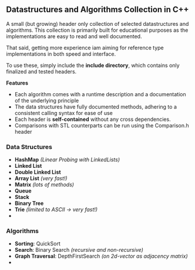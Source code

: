 ## Datastructures and Algorithms Collection in C++


A small (but growing) header only collection of selected datastructures and algorithms. 
This collection is primarily built for educational purposes as the implementations are easy to read and well documented.  

That said, getting more experience iam aiming for reference type implementations in both speed and interface.

To use these, simply include the **include directory**, which contains only finalized and tested headers.

**Features**

- Each algorithm comes with a runtime description and a documentation of the underlying principle
- The data structures have fully documented methods, adhering to a consistent calling syntax for ease of use
- Each header is **self-contained** without any cross dependencies.
- Comparisons with STL counterparts can be run using the Comparison.h header


### Data Structures

- **HashMap** *(Linear Probing with LinkedLists)*
- **Linked List**
- **Double Linked List**
- **Array List** *(very fast!)*
- **Matrix** *(lots of methods)*
- **Queue**
- **Stack**
- **Binary Tree**
- **Trie** *(limited to ASCII -> very fast!)*
- 


### Algorithms

- **Sorting**: QuickSort
- **Search**: Binary Search *(recursive and non-recursive)*
- **Graph Traversal**: DepthFirstSearch *(on 2d-vector as adjacency matrix)*
- 
